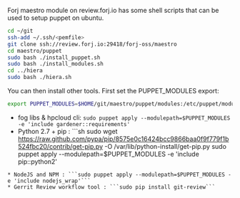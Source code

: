 Forj maestro module on review.forj.io has some shell scripts that can be used to setup puppet on ubuntu.

```sh
cd ~/git
ssh-add ~/.ssh/<pemfile>
git clone ssh://review.forj.io:29418/forj-oss/maestro
cd maestro/puppet
sudo bash ./install_puppet.sh
sudo bash ./install_modules.sh
cd ../hiera
sudo bash ./hiera.sh
```

You can then install other tools.  First set the PUPPET_MODULES export:
```sh
export PUPPET_MODULES=$HOME/git/maestro/puppet/modules:/etc/puppet/modules
```

* fog libs & hpcloud cli: ```sudo puppet apply --modulepath=$PUPPET_MODULES -e 'include gardener::requirements'```
* Python 2.7 + pip : ```sh
sudo wget https://raw.github.com/pypa/pip/8575e0c16424bcc9866baa0f9f779f1b524fbc20/contrib/get-pip.py -O /var/lib/python-install/get-pip.py
sudo puppet apply --modulepath=$PUPPET_MODULES -e 'include pip::python2'
```
* NodeJS and NPM : ```sudo puppet apply --modulepath=$PUPPET_MODULES -e 'include nodejs_wrap'```
* Gerrit Review workflow tool : ```sudo pip install git-review```
